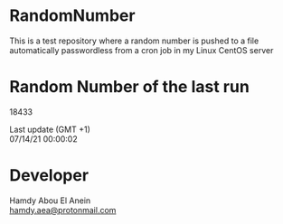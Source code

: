 # RandomNumber    
This is a test repository where a random number is pushed to a file automatically passwordless from a cron job in my Linux CentOS server    
# Random Number of the last run   
18433
      
Last update (GMT +1)    
07/14/21 00:00:02
# Developer    
Hamdy Abou El Anein   
hamdy.aea@protonmail.com
